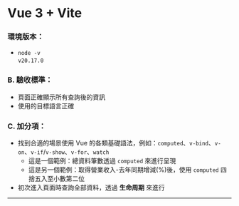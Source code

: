 # Vue 3 + Vite

### 環境版本：
- `node -v`  
  `v20.17.0`

### B. 驗收標準：
- 頁面正確顯示所有查詢後的資訊
- 使用的目標語言正確

### C. 加分項：
- 找到合適的場景使用 Vue 的各類基礎語法，例如：`computed`、`v-bind`、`v-on`、`v-if`/`v-show`、`v-for`、`watch`  
  - 這是一個範例：總資料筆數透過 `computed` 來進行呈現  
  - 這是另一個範例：取得營業收入-去年同期增減(%)後，使用 `computed` 四捨五入至小數第二位
- 初次進入頁面時查詢全部資料，透過 **生命周期** 來進行

---



